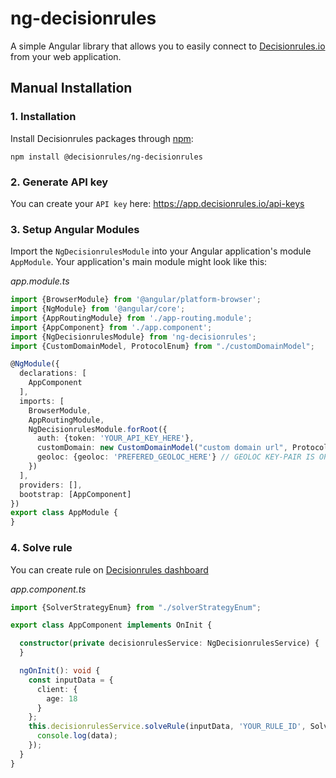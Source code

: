 # ng-decisionrules
A simple Angular library that allows you to easily connect to [Decisionrules.io](https://decisionrules.io) from your web application.


## Manual Installation

### 1. Installation
Install Decisionrules packages through [npm](https://www.npmjs.com/package/@decisionrules/ng-decisionrules):
````shell
npm install @decisionrules/ng-decisionrules
````
### 2. Generate API key
You can create your `API key` here: https://app.decisionrules.io/api-keys

### 3. Setup Angular Modules
Import the `NgDecisionrulesModule` into your Angular application's module `AppModule`. Your application's main module might look like this:

_app.module.ts_

````typescript
import {BrowserModule} from '@angular/platform-browser';
import {NgModule} from '@angular/core';
import {AppRoutingModule} from './app-routing.module';
import {AppComponent} from './app.component';
import {NgDecisionrulesModule} from 'ng-decisionrules';
import {CustomDomainModel, ProtocolEnum} from "./customDomainModel";

@NgModule({
  declarations: [
    AppComponent
  ],
  imports: [
    BrowserModule,
    AppRoutingModule,
    NgDecisionrulesModule.forRoot({
      auth: {token: 'YOUR_API_KEY_HERE'},
      customDomain: new CustomDomainModel("custom domain url", ProtocolEnum.HTTPS);
      geoloc: {geoloc: 'PREFERED_GEOLOC_HERE'} // GEOLOC KEY-PAIR IS OPTIONAL - DEFAULT IS EU1 (Ireland)
    })
  ],
  providers: [],
  bootstrap: [AppComponent]
})
export class AppModule {
}
````



### 4. Solve rule
You can create rule on [Decisionrules dashboard](https://app.decisionrules.io)

_app.component.ts_

````typescript
import {SolverStrategyEnum} from "./solverStrategyEnum";

export class AppComponent implements OnInit {

  constructor(private decisionrulesService: NgDecisionrulesService) {
  }

  ngOnInit(): void {
    const inputData = {
      client: {
        age: 18
      }
    };
    this.decisionrulesService.solveRule(inputData, 'YOUR_RULE_ID', SolverStrategyEnum).then(data => {
      console.log(data);
    });
  }
}
````
